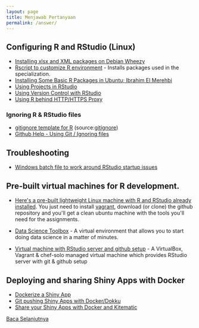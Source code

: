 ```yaml
---
layout: page
title: Menjawab Pertanyaan
permalink: /answer/
---
```


## Configuring R and RStudio (Linux)

- [Installing xlsx and XML packages on Debian Wheezy](http://allanino.me/blog/programming/installing-some-r-packages/)
- [Rscript to customize R environment](http://bit.ly/r-customize-script) - Installs packages used in the specialization.
- [Installing Some Basic R Packages in Ubuntu; Ibrahim El Merehbi](http://elmerehbi.wordpress.com/2014/09/09/installing-some-basic-r-packages-in-ubuntu)
- [Using Projects in RStudio](https://support.rstudio.com/hc/en-us/articles/200526207-Using-Projects)
- [Using Version Control with RStudio](https://support.rstudio.com/hc/en-us/articles/200532077-Version-Control-with-Git-and-SVN)
- [Using R behind HTTP/HTTPS Proxy](https://support.rstudio.com/hc/en-us/articles/200488488-Configuring-R-to-Use-an-HTTP-or-HTTPS-Proxy)

### Ignoring R & RStudio files
- [gitignore template for R](https://github.com/github/gitignore/blob/master/R.gitignore) (source:[gitignore](https://github.com/github/gitignore))
- [Github Help - Using Git / Ignoring files](https://help.github.com/articles/ignoring-files/)

## Troubleshooting
- [Windows batch file to work around RStudio startup issues](https://github.com/stepds/contrib-DataScienceSpecialization/blob/master/README.md)

## Pre-built virtual machines for R development.
- [Here's a pre-built lightweight Linux machine with R and RStudio already installed](https://github.com/queirozfcom/r-box). You just need to install [vagrant](https://www.vagrantup.com/downloads.html), download (or clone) the github repository and you'll get a clean ubuntu machine with the tools you'll need for the assignments. 

- [Data Science Toolbox](http://datasciencetoolbox.org/) - A virtual environment that allows you to start doing data science in a matter of minutes.

- [Virtual machine with RStudio server and github setup](https://github.com/tboloo/vagrant-rstudio) - A VirtualBox, Vagrant & chef-solo managed virtual machine which provides RStudio server with git & github setup

## Deploying and sharing Shiny Apps with Docker
- [Dockerize a Shiny App](http://www.rmining.net/2015/04/30/dockerizing-a-shiny-app/)
- [Git pushing Shiny Apps with Docker/Dokku](http://www.rmining.net/2015/05/11/git-pushing-shiny-apps-with-docker-dokku/)
- [Share your Shiny Apps with Docker and Kitematic](http://www.rmining.net/2015/08/10/share-your-shiny-apps-with-docker-and-kitematic/)


[Baca Selanjutnya](./task_div)
